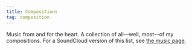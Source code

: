 ```yaml
---
title: Compositions
tag: composition
---
```


Music from and for the heart. A collection of all—well, most—of my compositions. For a SoundCloud version of this list, see [the music page](/music).
